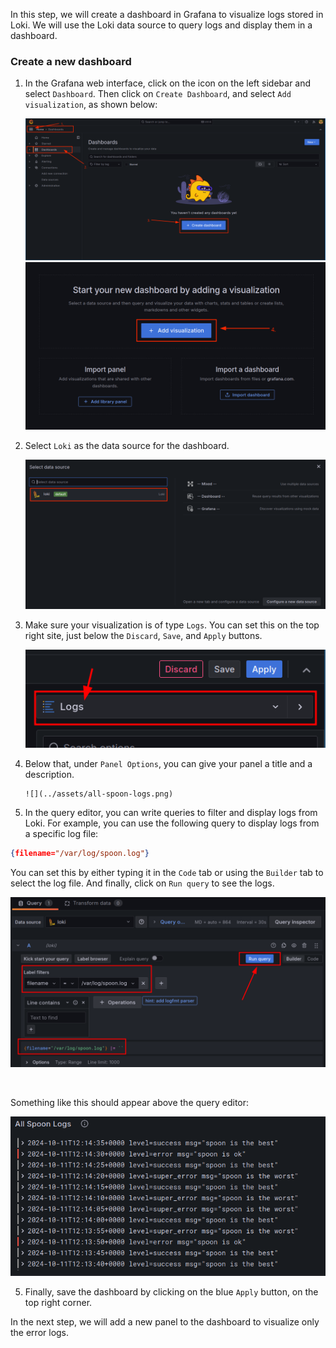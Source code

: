 In this step, we will create a dashboard in Grafana to visualize logs stored in Loki. We will use the Loki data source to query logs and display them in a dashboard.

### Create a new dashboard

1. In the Grafana web interface, click on the icon on the left sidebar and select `Dashboard`. Then click on `Create Dashboard`, and select `Add visualization`, as shown below:

   ![](../assets/dashboard.png)
   ![](../assets/4th-dashboard.png)

2. Select `Loki` as the data source for the dashboard. 

    ![](../assets/select-loki.png)

3. Make sure your visualization is of type `Logs`. You can set this on the top right site, just below the `Discard`, `Save`, and `Apply` buttons.

    ![](../assets/logs.png)

4. Below that, under `Panel Options`, you can give your panel a title and a description. 

       ![](../assets/all-spoon-logs.png)

4. In the query editor, you can write queries to filter and display logs from Loki. For example, you can use the following query to display logs from a specific log file:

```json
{filename="/var/log/spoon.log"}
```

You can set this by either typing it in the `Code` tab or using the `Builder` tab to select the log file. And finally, click on `Run query` to see the logs.

   ![](../assets/query-builder.png)

   <br>

Something like this should appear above the query editor:

   ![](../assets/query-results.png)

5. Finally, save the dashboard by clicking on the blue `Apply` button, on the top right corner.

In the next step, we will add a new panel to the dashboard to visualize only the error logs.
